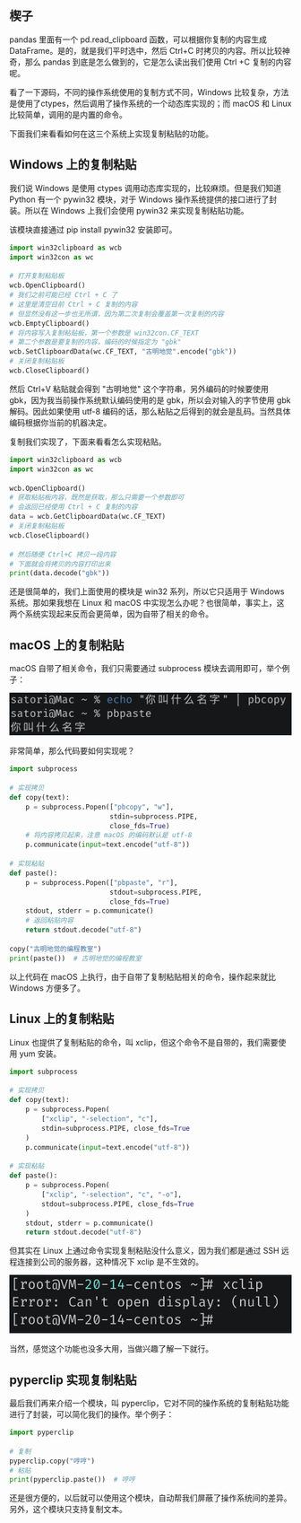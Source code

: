 ## 楔子

pandas 里面有一个 pd.read_clipboard 函数，可以根据你复制的内容生成DataFrame。是的，就是我们平时选中，然后 Ctrl+C 时拷贝的内容。所以比较神奇，那么 pandas 到底是怎么做到的，它是怎么读出我们使用 Ctrl +C 复制的内容呢。

看了一下源码，不同的操作系统使用的复制方式不同，Windows 比较复杂，方法是使用了ctypes，然后调用了操作系统的一个动态库实现的；而 macOS 和 Linux 比较简单，调用的是内置的命令。

下面我们来看看如何在这三个系统上实现复制粘贴的功能。

## Windows 上的复制粘贴

我们说 Windows 是使用 ctypes 调用动态库实现的，比较麻烦。但是我们知道 Python 有一个 pywin32 模块，对于 Windows 操作系统提供的接口进行了封装。所以在 Windows 上我们会使用 pywin32 来实现复制粘贴功能。

该模块直接通过 pip install pywin32 安装即可。

~~~python
import win32clipboard as wcb
import win32con as wc

# 打开复制粘贴板
wcb.OpenClipboard()
# 我们之前可能已经 Ctrl + C 了
# 这里是清空目前 Ctrl + C 复制的内容
# 但显然没有这一步也无所谓，因为第二次复制会覆盖第一次复制的内容
wcb.EmptyClipboard()
# 将内容写入复制粘贴板，第一个参数是 win32con.CF_TEXT
# 第二个参数是要复制的内容，编码的时候指定为 "gbk"
wcb.SetClipboardData(wc.CF_TEXT, "古明地觉".encode("gbk"))
# 关闭复制粘贴板
wcb.CloseClipboard()
~~~

然后 Ctrl+V 粘贴就会得到 "古明地觉" 这个字符串，另外编码的时候要使用 gbk，因为我当前操作系统默认编码使用的是 gbk，所以会对输入的字节使用 gbk 解码。因此如果使用 utf-8 编码的话，那么粘贴之后得到的就会是乱码。当然具体编码根据你当前的机器决定。

复制我们实现了，下面来看看怎么实现粘贴。

```python
import win32clipboard as wcb
import win32con as wc

wcb.OpenClipboard()
# 获取粘贴板内容，既然是获取，那么只需要一个参数即可
# 会返回已经使用 Ctrl + C 复制的内容
data = wcb.GetClipboardData(wc.CF_TEXT)
# 关闭复制粘贴板
wcb.CloseClipboard()

# 然后随便 Ctrl+C 拷贝一段内容
# 下面就会将拷贝的内容打印出来
print(data.decode("gbk"))
```

还是很简单的，我们上面使用的模块是 win32 系列，所以它只适用于 Windows 系统。那如果我想在 Linux 和 macOS 中实现怎么办呢？也很简单，事实上，这两个系统实现起来反而会更简单，因为自带了相关的命令。

## macOS 上的复制粘贴

macOS 自带了相关命令，我们只需要通过 subprocess 模块去调用即可，举个例子：

![](./1.png)

非常简单，那么代码要如何实现呢？

~~~python
import subprocess

# 实现拷贝
def copy(text):
    p = subprocess.Popen(["pbcopy", "w"],
                         stdin=subprocess.PIPE,
                         close_fds=True)
    # 将内容拷贝起来，注意 macOS 的编码默认是 utf-8
    p.communicate(input=text.encode("utf-8"))

# 实现粘贴
def paste():
    p = subprocess.Popen(["pbpaste", "r"],
                         stdout=subprocess.PIPE,
                         close_fds=True)
    stdout, stderr = p.communicate()
    # 返回粘贴内容
    return stdout.decode("utf-8")

copy("古明地觉的编程教室")
print(paste())  # 古明地觉的编程教室
~~~

以上代码在 macOS 上执行，由于自带了复制粘贴相关的命令，操作起来就比 Windows 方便多了。

## Linux 上的复制粘贴

Linux 也提供了复制粘贴的命令，叫 xclip，但这个命令不是自带的，我们需要使用 yum 安装。

```python
import subprocess

# 实现拷贝
def copy(text):
    p = subprocess.Popen(
        ["xclip", "-selection", "c"], 
        stdin=subprocess.PIPE, close_fds=True
    )
    p.communicate(input=text.encode("utf-8"))

# 实现粘贴   
def paste():
    p = subprocess.Popen(
        ["xclip", "-selection", "c", "-o"], 
        stdout=subprocess.PIPE, close_fds=True
    )
    stdout, stderr = p.communicate()
    return stdout.decode("utf-8")  
```

但其实在 Linux 上通过命令实现复制粘贴没什么意义，因为我们都是通过 SSH 远程连接到公司的服务器，这种情况下 xclip 是不生效的。

![](./2.png)

当然，感觉这个功能也没多大用，当做兴趣了解一下就行。

## pyperclip 实现复制粘贴

最后我们再来介绍一个模块，叫 pyperclip，它对不同的操作系统的复制粘贴功能进行了封装，可以简化我们的操作。举个例子：

~~~python
import pyperclip

# 复制
pyperclip.copy("哼哼")
# 粘贴
print(pyperclip.paste())  # 哼哼 
~~~

还是很方便的，以后就可以使用这个模块，自动帮我们屏蔽了操作系统间的差异。另外，这个模块只支持复制文本。